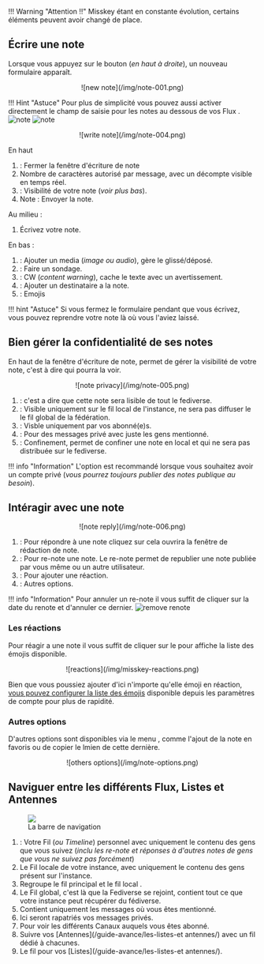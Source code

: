 !!! Warning "Attention !!"
     Misskey étant en constante évolution, certains éléments peuvent avoir changé de place.

## Écrire une note

Lorsque vous appuyez sur le bouton <i class="fas fa-pencil-alt"></i> (*en haut à droite*), un nouveau formulaire apparaît.

<center>
![new note](/img/note-001.png)
</center>

!!! Hint "Astuce"
     Pour plus de simplicité vous pouvez aussi activer directement le champ de saisie pour les notes au dessous de vos Flux .
     ![note](/img/note-002.png)
     ![note](/img/note-003.png)

<center>![write note](/img/note-004.png)</center>

En haut

1. <i class="fas fa-times"></i> : Fermer la fenêtre d'écriture de note
2. Nombre de caractères autorisé par message, avec un décompte visible en temps réel.
3. <i class="fas fa-globe"></i> : Visibilité de votre note (*voir plus bas*).
4. Note <i class="fas fa-paper-plane"></i> : Envoyer la note.

Au milieu :

1. Écrivez votre note.

En bas :

1. <i class="fas fa-photo-video"></i> : Ajouter un media (*image ou audio*), gère le glissé/déposé. 
2. <i class="fas fa-chart-pie" aria-hidden="true"></i> : Faire un sondage.
3. <i class="fas fa-eye-slash" aria-hidden="true"></i> : CW (*content warning*), cache le texte avec un avertissement.
4. <i class="fas fa-at"></i> : Ajouter un destinataire a la note.
5. <i class="fas fa-laugh-squint"></i> : Emojis

!!! hint "Astuce"
     Si vous fermez le formulaire pendant que vous écrivez, vous pouvez reprendre votre note là où vous l'aviez laissé.

## Bien gérer la confidentialité de ses notes

En haut de la fenêtre d'écriture de note, <i class="fas fa-globe"></i> permet de gérer la visibilité de votre note, c'est à dire qui pourra la voir.

<center>![note privacy](/img/note-005.png)</center>

1. <i class="fas fa-globe"></i> : c'est a dire que cette note sera lisible de tout le fediverse.
2. <i class="fas fa-home"></i> : Visible uniquement sur le fil local de l'instance, ne sera pas diffuser le le fil global de la fédération.
3. <i class="fas fa-unlock"></i> : Visble uniquement par vos abonné(e)s.
4. <i class="fas fa-envelope"></i> : Pour des messages privé avec juste les gens mentionné.
6. <i class="fas fa-biohazard"></i> : Confinement, permet de confiner une note en local et qui ne sera pas distribuée sur le fediverse.

!!! info "Information"
     L'option <i class="fas fa-unlock"></i> est recommandé lorsque vous souhaitez avoir un compte privé (<i>vous pourrez toujours publier des notes publique au besoin</i>).


## Intéragir avec une note

<center>![note reply](/img/note-006.png)</center>

1. <i class="fas fa-reply"></i> : Pour répondre à une note cliquez sur cela ouvrira la fenêtre de rédaction de note.
2. <i class="fas fa-retweet"></i> : Pour re-note une note. Le re-note permet de republier une note publiée par vous même ou un autre utilisateur.
3. <i class="fas fa-plus"></i> : Pour ajouter une réaction.
4. <i class="fas fa-ellipsis-h"></i> : Autres options.

!!! info "Information"
     Pour annuler un re-note il vous suffit de cliquer sur la date du renote et d'annuler ce dernier.
     ![remove renote](/img/remove-renote.png)

### Les réactions

Pour  réagir a une note il vous suffit de cliquer sur le <i class="fas fa-plus"></i> pour affiche la liste des émojis disponible.

<center>
![reactions](/img/misskey-reactions.png)
</center>

Bien que vous poussiez ajouter d'ici n'importe qu'elle émoji en réaction, [vous pouvez configurer la liste des émojis](../personnalisation/reactions.md) disponible depuis les paramètres de compte pour plus de rapidité. 

### Autres options

D'autres options sont disponibles via le menu <i class="fas fa-ellipsis-h"></i>, comme l'ajout de la note en favoris ou de copier le lmien de cette dernière.

<center>![others options](/img/note-options.png)</center>

## Naviguer entre les différents Flux, Listes et Antennes

<figure>
  <img src="/img/note-007.png" />
  <figcaption>La barre de navigation</figcaption>
</figure>

1. <i class="fas fa-home"></i> : Votre Fil (*ou Timeline*) personnel avec uniquement le contenu des gens que vous suivez (*inclu les re-note et réponses à d'autres notes de gens que vous ne suivez pas forcément*)
2. <i class="fas fa-comment"></i> Le Fil locale de votre instance, avec uniquement le contenu des gens présent sur l'instance.
3. <i class="fas fa-share-alt"></i> Regroupe le fil principal <i class="fas fa-home"></i> et le fil local <i class="fas fa-comment"></i>.
4. <i class="fas fa-globe"></i> Le Fil global, c'est là que la Fediverse se rejoint, contient tout ce que votre instance peut récupérer du fédiverse.
5. <i class="fas fa-at"></i> Contient uniquement les messages où vous êtes mentionné.
6. <i class="far fa-envelope"></i> Ici seront rapatriés vos messages privés.
7. <i class="fas fa-satellite-dish"></i> Pour voir les différents Canaux auquels vous êtes abonné.
8. <i class="fas fa-satellite"></i> Suivre vos [Antennes](/guide-avance/les-listes-et antennes/) avec un fil dédié à chacunes.
9. <i class="fas fa-list-ul"></i> Le fil pour vos [Listes](/guide-avance/les-listes-et antennes/).